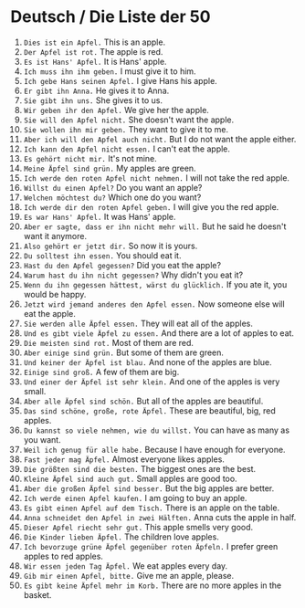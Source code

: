 # Deutsch / Die Liste der 50

1. `Dies ist ein Apfel.` This is an apple.
2. `Der Apfel ist rot.` The apple is red.
3. `Es ist Hans' Apfel.` It is Hans' apple.
4. `Ich muss ihn ihm geben.` I must give it to him.
5. `Ich gebe Hans seinen Apfel.` I give Hans his apple.
6. `Er gibt ihn Anna.` He gives it to Anna.
7. `Sie gibt ihn uns.` She gives it to us.
8. `Wir geben ihr den Apfel.` We give her the apple.
9. `Sie will den Apfel nicht.` She doesn't want the apple.
10. `Sie wollen ihn mir geben.` They want to give it to me.
11. `Aber ich will den Apfel auch nicht.` But I do not want the apple either.
12. `Ich kann den Apfel nicht essen.` I can't eat the apple.
13. `Es gehört nicht mir.` It's not mine.
14. `Meine Äpfel sind grün.` My apples are green.
15. `Ich werde den roten Apfel nicht nehmen.` I will not take the red apple.
16. `Willst du einen Apfel?` Do you want an apple?
17. `Welchen möchtest du?` Which one do you want?
18. `Ich werde dir den roten Apfel geben.` I will give you the red apple.
19. `Es war Hans' Apfel.` It was Hans' apple.
20. `Aber er sagte, dass er ihn nicht mehr will.` But he said he doesn't want it anymore.
21. `Also gehört er jetzt dir.` So now it is yours.
22. `Du solltest ihn essen.` You should eat it.
23. `Hast du den Apfel gegessen?` Did you eat the apple?
24. `Warum hast du ihn nicht gegessen?` Why didn't you eat it?
25. `Wenn du ihn gegessen hättest, wärst du glücklich.` If you ate it, you would be happy.
26. `Jetzt wird jemand anderes den Apfel essen.` Now someone else will eat the apple.
27. `Sie werden alle Äpfel essen.` They will eat all of the apples.
28. `Und es gibt viele Äpfel zu essen.` And there are a lot of apples to eat.
29. `Die meisten sind rot.` Most of them are red.
30. `Aber einige sind grün.` But some of them are green.
31. `Und keiner der Äpfel ist blau.` And none of the apples are blue.
32. `Einige sind groß.` A few of them are big.
33. `Und einer der Äpfel ist sehr klein.` And one of the apples is very small.
34. `Aber alle Äpfel sind schön.` But all of the apples are beautiful.
35. `Das sind schöne, große, rote Äpfel.` These are beautiful, big, red apples.
36. `Du kannst so viele nehmen, wie du willst.` You can have as many as you want.
37. `Weil ich genug für alle habe.` Because I have enough for everyone.
38. `Fast jeder mag Äpfel.` Almost everyone likes apples.
39. `Die größten sind die besten.` The biggest ones are the best.
40. `Kleine Äpfel sind auch gut.` Small apples are good too.
41. `Aber die großen Äpfel sind besser.` But the big apples are better.
42. `Ich werde einen Apfel kaufen.` I am going to buy an apple.
43. `Es gibt einen Apfel auf dem Tisch.` There is an apple on the table.
44. `Anna schneidet den Apfel in zwei Hälften.` Anna cuts the apple in half.
45. `Dieser Apfel riecht sehr gut.` This apple smells very good.
46. `Die Kinder lieben Äpfel.` The children love apples.
47. `Ich bevorzuge grüne Äpfel gegenüber roten Äpfeln.` I prefer green apples to red apples.
48. `Wir essen jeden Tag Äpfel.` We eat apples every day.
49. `Gib mir einen Apfel, bitte.` Give me an apple, please.
50. `Es gibt keine Äpfel mehr im Korb.` There are no more apples in the basket.
